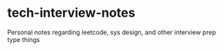 # tech-interview-notes
Personal notes regarding leetcode, sys design, and other interview prep type things
